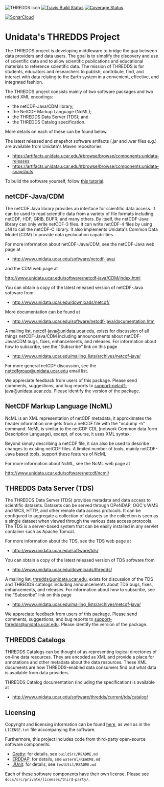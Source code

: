 ![THREDDS icon](http://www.unidata.ucar.edu/images/logos/thredds_netcdf-75x75.png)
[![Travis Build Status](https://secure.travis-ci.org/Unidata/thredds.svg?branch=master)](http://travis-ci.org/Unidata/thredds)
[![Coverage Status](https://coveralls.io/repos/github/Unidata/thredds/badge.svg?branch=origin%2F5.0.0)](https://coveralls.io/github/Unidata/thredds?branch=origin%2F5.0.0)

[![SonarCloud](https://sonarcloud.io/images/project_badges/sonarcloud-black.svg)](https://sonarcloud.io/dashboard?id=thredds)

# Unidata's THREDDS Project

The THREDDS project is developing middleware to bridge the gap between data
providers and data users. The goal is to simplify the discovery and use of
scientific data and to allow scientific publications and educational materials
to reference scientific data. The mission of THREDDS is for students, educators
and researchers to publish, contribute, find, and interact with data relating
to the Earth system in a convenient, effective, and integrated fashion.

The THREDDS project consists mainly of two software packages and two related
XML encodings:

* the netCDF-Java/CDM library;
* the NetCDF Markup Language (NcML);
* the THREDDS Data Server (TDS); and
* the THREDDS Catalog specification.

More details on each of these can be found below.

The latest released and snapshot software artifacts (.jar and .war files e.g.)
are available from Unidata's Maven repositories

* https://artifacts.unidata.ucar.edu/#browse/browse/components:unidata-releases
* https://artifacts.unidata.ucar.edu/#browse/browse/components:unidata-snapshots

To build the software yourself, follow [this tutorial](docs/website/netcdf-java/tutorial/SourceCodeBuild.adoc).

## netCDF-Java/CDM

The netCDF Java library provides an interface for scientific data access. It can be
used to read scientific data from a variety of file formats including netCDF, HDF,
GRIB, BUFR, and many others. By itself, the netCDF-Java library can only write
netCDF-3 files. It can write netCDF-4 files by using JNI to call the netCDF-C
library. It also implements Unidata's Common Data Model (CDM) to provide data
geolocation capabilities.

For more information about netCDF-Java/CDM, see the netCDF-Java web page at

* http://www.unidata.ucar.edu/software/netcdf-java/

and the CDM web page at

http://www.unidata.ucar.edu/software/netcdf-java/CDM/index.html

You can obtain a copy of the latest released version of netCDF-Java software
from

* http://www.unidata.ucar.edu/downloads/netcdf/

More documentation can be found at

* http://www.unidata.ucar.edu/software/netcdf-java/documentation.htm

A mailing list, netcdf-java@unidata.ucar.edu, exists for discussion of all
things netCDF-Java/CDM including announcements about netCDF-Java/CDM bugs,
fixes, enhancements, and releases. For information about how to subscribe, see
the "Subscribe" link on this page

* http://www.unidata.ucar.edu/mailing_lists/archives/netcdf-java/

For more general netCDF discussion, see the netcdfgroup@unidata.ucar.edu email list.

We appreciate feedback from users of this package. Please send comments,
suggestions, and bug reports to <support-netcdf-java@unidata.ucar.edu>.
Please identify the version of the package.

## NetCDF Markup Language (NcML)

NcML is an XML representation of netCDF metadata, it approximates the header
information one gets from a netCDF file with the "ncdump -h" command. NcML is
similar to the netCDF CDL (network Common data form Description Language),
except, of course, it uses XML syntax.

Beyond simply describing a netCDF file, it can also be used to describe changes
to existing netCDF files. A limited number of tools, mainly netCDF-Java based
tools, support these features of NcML

For more information about NcML, see the NcML web page at

http://www.unidata.ucar.edu/software/netcdf/ncml/

## THREDDS Data Server (TDS)

The THREDDS Data Server (TDS) provides metadata and data access to scientific
datasets. Datasets can be served through OPeNDAP, OGC's WMS and WCS, HTTP, and other
remote data access protocols. It can be configured to aggregate a collection of
datasets so the collection is seen as a single dataset when viewed through the
various data access protocols. The TDS is a server-based system that can be easily
installed in any servlet container such as Apache Tomcat.

For more information about the TDS, see the TDS web page at

* http://www.unidata.ucar.edu/software/tds/

You can obtain a copy of the latest released version of TDS software from

* http://www.unidata.ucar.edu/downloads/thredds/

A mailing list, thredds@unidata.ucar.edu, exists for discussion of the TDS and
THREDDS catalogs including announcements about TDS bugs, fixes, enhancements,
and releases. For information about how to subscribe, see the
"Subscribe" link on this page

* http://www.unidata.ucar.edu/mailing_lists/archives/netcdf-java/

We appreciate feedback from users of this package. Please send comments,
suggestions, and bug reports to <support-thredds@unidata.ucar.edu>.
Please identify the version of the package.

## THREDDS Catalogs

THREDDS Catalogs can be thought of as representing logical directories of on-line
data resources. They are encoded as XML and provide a place for annotations and
other metadata about the data resources. These XML documents are how THREDDS-enabled
data consumers find out what data is available from data providers.

THREDDS Catalog documentation (including the specification) is available at

* http://www.unidata.ucar.edu/software/thredds/current/tds/catalog/

## Licensing

Copyright and licensing information can be found [here](http://www.unidata.ucar.edu/software/netcdf/copyright.html),
as well as in the `LICENSE.txt` file accompanying the software.

Furthermore, this project includes code from third-party open-source software components:
* [Gretty](https://github.com/akhikhl/gretty): for details, see `buildSrc/README.md`
* [ERDDAP](https://coastwatch.pfeg.noaa.gov/erddap/index.html): for details, see `waterml/README.md`
* [JUnit](https://github.com/junit-team/junit4): for details, see `testUtil/README.md`

Each of these software components have their own license. Please see `docs/src/private/licenses/third-party/`.
